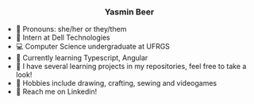 <h3 align="center">Yasmin Beer</h3>

- 🌷 Pronouns: she/her or they/them
- 📌 Intern at Dell Technologies
- 💻 Computer Science undergraduate at UFRGS
- 🌱 Currently learning Typescript, Angular
- 🌿 I have several learning projects in my repositories, feel free to take a look!
- 🎨 Hobbies include drawing, crafting, sewing and videogames
- 📍 Reach me on Linkedin!


